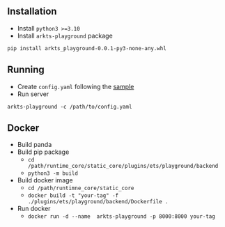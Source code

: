 ## Installation

* Install `python3 >=3.10`
* Install `arkts-playground` package

`pip install arkts_playground-0.0.1-py3-none-any.whl`

## Running

* Create `config.yaml` following the [sample](./config.yaml.sample)
* Run server

`arkts-playground -c /path/to/config.yaml`


## Docker
* Build panda
* Build pip package 
   * `cd /path/runtime_core/static_core/plugins/ets/playground/backend`
   * `python3 -m build`
* Build docker image
   * `cd /path/runtimne_core/static_core`
   * `docker build -t "your-tag" -f  ./plugins/ets/playground/backend/Dockerfile .`
* Run docker
   * `docker run -d --name  arkts-playground -p 8000:8000 your-tag`
